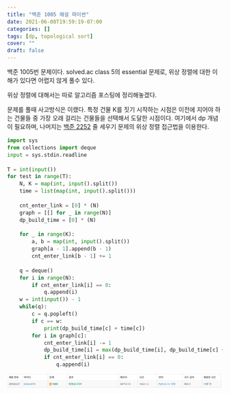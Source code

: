 ```yaml
---
title: "백준 1005 해설 파이썬"
date: 2021-06-08T19:59:19-07:00
categories: []
tags: [dp, topological sort]
cover: ""
draft: false
---
```


백준 1005번 문제이다. solved.ac class 5의 essential 문제로, 위상 정렬에 대한 이해가 있다면 어렵지 않게 풀수 있다.

위상 정렬에 대해서는 따로 알고리즘 포스팅에 정리해놓겠다.

문제를 풀때 사고방식은 이랬다. 특정 건물 K를 짓기 시작하는 시점은 이전에 지어야 하는 건물들 중 가장 오래 걸리는 건물들을 선택해서 도달한 시점이다. 여기에서 dp 개념이 필요하며, 나머지는 [백준 2252](https://www.acmicpc.net/problem/2252) 줄 세우기 문제의 위상 정렬 접근법을 이용한다.

```python
import sys
from collections import deque
input = sys.stdin.readline

T = int(input())
for test in range(T):
    N, K = map(int, input().split())
    time = list(map(int, input().split()))

    cnt_enter_link = [0] * (N)
    graph = [[] for _ in range(N)]
    dp_build_time = [0] * (N)

    for _ in range(K):
        a, b = map(int, input().split())
        graph[a - 1].append(b - 1)
        cnt_enter_link[b - 1] += 1

    q = deque()
    for i in range(N):
        if cnt_enter_link[i] == 0:
            q.append(i)
    w = int(input()) - 1
    while(q):
        c = q.popleft()
        if c == w:
            print(dp_build_time[c] + time[c])
        for i in graph[c]:
            cnt_enter_link[i] -= 1
            dp_build_time[i] = max(dp_build_time[i], dp_build_time[c] + time[c])
            if cnt_enter_link[i] == 0:
                q.append(i)
```

![image](/static/boj1005.png)
